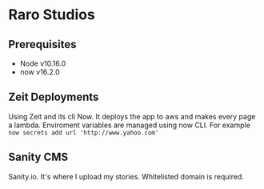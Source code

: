 # Raro Studios
## Prerequisites
- Node v10.16.0
- now v16.2.0


## Zeit Deployments
Using Zeit and its cli Now. It deploys the app to aws and makes every page a lambda.
Enviroment variables are managed using now CLI. For example `now secrets add url 'http://www.yahoo.com'`

## Sanity CMS
Sanity.io. It's where I upload my stories. Whitelisted domain is required. 